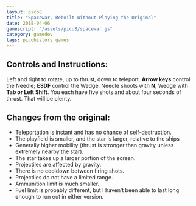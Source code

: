 ```yaml
---
layout: pico8
title: "Spacewar, Rebuilt Without Playing the Original"
date: 2018-04-06
gamescript: "/assets/pico8/spacewar.js"
category: gamedev
tags: picohistory games
---
```

## Controls and Instructions:
Left and right to rotate, up to thrust, down to teleport. **Arrow keys** control the Needle; **ESDF** control the Wedge. Needle shoots with **N**, Wedge with **Tab or Left Shift**.
You each have five shots and about four seconds of thrust. That will be plenty.
## Changes from the original:
- Teleportation is instant and has no chance of self-destruction.
- The playfield is smaller, and the star is larger, relative to the ships
- Generally higher mobility (thrust is stronger than gravity unless extremely nearby the star).
- The star takes up a larger portion of the screen.
- Projectiles are affected by gravity.
- There is no cooldown between firing shots.
- Projectiles do not have a limited range.
- Ammunition limit is much smaller.
- Fuel limit is probably different, but I haven’t been able to last long enough to run out in either version.
